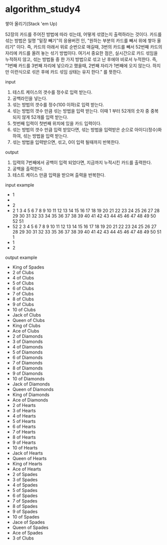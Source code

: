 # algorithm_study4

쌓아 올리기(Stack 'em Up)

52장의 카드를 주어진 방법에 따라 섞는데, 어떻게 섞였는지 출력하라는 것이다. 카드를 섞는 방법은 일명 "밑장 빼기"의 응용버전 인, "원하는 부분의 카드를 빼서 위에 쌓아 올리기" 이다. 즉, 카드의 아래서 위로 순번으로 매길때, 3번의 카드를 빼서 52번째 카드의 자리에 카드를 올려 놓는 섞기 방법이다.
여기서 중요한 점은, 실시간으로 카드 섞임을 누적하지 않고, 섞는 방법들 중 한 가지 방법으로 섞고 난 후에야 비로서 누적한다. 즉, "1번째 카드를 3번째 자리에 넣으라고 했을때, 2번째 자리가 1번째에 오지 않는다. 하지만 이런식으로 섞은 후에 카드 섞임 상태는 유지 한다." 를 뜻한다.

input
1. 테스트 케이스의 갯수를 정수로 입력 받는다.
2. 공백라인을 넣는다.
3. 섞는 방법의 갯수를 정수(100 이하)로 입력 받는다. 
4. 섞는 방법의 갯수 만큼 섞는 방법을 입력 받는다. 이때 1 부터 52개의 숫자 중 중복되지 않게 52개를 입력 받는다.
5. 첫번째 입력이 첫번째 위치에 있을 카드 입력이다.
6. 섞는 방법의 갯수 만큼 입력 받았다면, 섞는 방법을 입력받은 순으로 아이디(정수)화 하여, 섞는 방법을 입력 받는다. 
7. 섞는 방법을 입력받으면, 섞고, 0이 입력 될때까지 반복한다.

output
1. 입력의 7번째에서 공백이 입력 되었다면, 지금까지 누적시킨 카드를 출력한다.
2. 공백을 출력한다.
3. 테스트 케이스 만큼 입력을 받으며 출력을 반복한다.

input example
- 1
- 
- 2
- 2 1 3 4 5 6 7 8 9 10 11 12 13 14 15 16 17 18 19 20 21 22 23 24 25 26 27 28 29 30 31 32 33 34 35 36 37 38 39 40 41 42 43 44 45 46 47 48 49 50 52 51
- 52 2 3 4 5 6 7 8 9 10 11 12 13 14 15 16 17 18 19 20 21 22 23 24 25 26 27 28 29 30 31 32 33 35 36 37 38 39 40 41 42 43 44 45 46 47 48 49 50 51 1
- 1
- 2

output example
- King of Spades
- 2 of Clubs
- 4 of Clubs
- 5 of Clubs
- 6 of Clubs
- 7 of Clubs
- 8 of Clubs
- 9 of Clubs
- 10 of Clubs
- Jack of Clubs
- Queen of Clubs
- King of Clubs
- Ace of Clubs
- 2 of Diamonds
- 3 of Diamonds
- 4 of Diamonds
- 5 of Diamonds
- 6 of Diamonds
- 7 of Diamonds
- 8 of Diamonds
- 9 of Diamonds
- 10 of Diamonds
- Jack of Diamonds
- Queen of Diamonds
- King of Diamonds
- Ace of Diamonds
- 2 of Hearts
- 3 of Hearts
- 4 of Hearts
- 5 of Hearts
- 6 of Hearts
- 7 of Hearts
- 8 of Hearts
- 9 of Hearts
- 10 of Hearts
- Jack of Hearts
- Queen of Hearts
- King of Hearts
- Ace of Hearts
- 2 of Spades
- 3 of Spades
- 4 of Spades
- 5 of Spades
- 6 of Spades
- 7 of Spades
- 8 of Spades
- 9 of Spades
- 10 of Spades
- Jace of Spades
- Queen of Spades
- Ace of Spades
- 3 of Clubs
